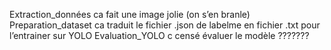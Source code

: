 Extraction_données ca fait une image jolie (on s’en branle)
Preparation_dataset ca traduit le fichier .json de labelme en fichier .txt pour l’entrainer sur YOLO
Evaluation_YOLO c censé évaluer le modèle ???????
